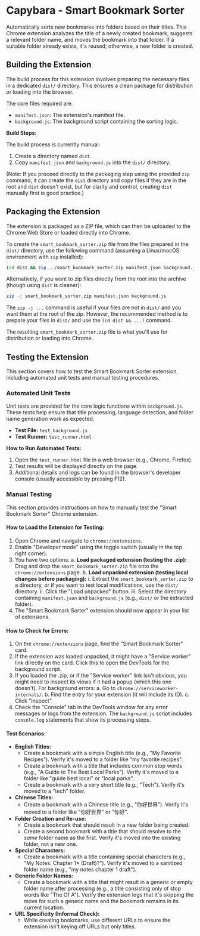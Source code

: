 # Capybara - Smart Bookmark Sorter

Automatically sorts new bookmarks into folders based on their titles. This Chrome extension analyzes the title of a newly created bookmark, suggests a relevant folder name, and moves the bookmark into that folder. If a suitable folder already exists, it's reused; otherwise, a new folder is created.

## Building the Extension

The build process for this extension involves preparing the necessary files in a dedicated `dist/` directory. This ensures a clean package for distribution or loading into the browser.

The core files required are:
- `manifest.json`: The extension's manifest file.
- `background.js`: The background script containing the sorting logic.

**Build Steps:**

The build process is currently manual:
1. Create a directory named `dist`.
2. Copy `manifest.json` and `background.js` into the `dist/` directory.

(Note: If you proceed directly to the packaging step using the provided `zip` command, it can create the `dist` directory and copy files if they are in the root and `dist` doesn't exist, but for clarity and control, creating `dist` manually first is good practice.)

## Packaging the Extension

The extension is packaged as a ZIP file, which can then be uploaded to the Chrome Web Store or loaded directly into Chrome.

To create the `smart_bookmark_sorter.zip` file from the files prepared in the `dist/` directory, use the following command (assuming a Linux/macOS environment with `zip` installed):

```bash
(cd dist && zip ../smart_bookmark_sorter.zip manifest.json background.js)
```

Alternatively, if you want to zip files directly from the root into the archive (though using `dist` is cleaner):
```bash
zip -j smart_bookmark_sorter.zip manifest.json background.js
```
The `zip -j ...` command is useful if your files are not in `dist/` and you want them at the root of the zip. However, the recommended method is to prepare your files in `dist/` and use the `(cd dist && ...)` command.

The resulting `smart_bookmark_sorter.zip` file is what you'll use for distribution or loading into Chrome.

## Testing the Extension

This section covers how to test the Smart Bookmark Sorter extension, including automated unit tests and manual testing procedures.

### Automated Unit Tests

Unit tests are provided for the core logic functions within `background.js`. These tests help ensure that title processing, language detection, and folder name generation work as expected.

- **Test File:** `test_background.js`
- **Test Runner:** `test_runner.html`

**How to Run Automated Tests:**
1. Open the `test_runner.html` file in a web browser (e.g., Chrome, Firefox).
2. Test results will be displayed directly on the page.
3. Additional details and logs can be found in the browser's developer console (usually accessible by pressing F12).

### Manual Testing

This section provides instructions on how to manually test the "Smart Bookmark Sorter" Chrome extension.

#### How to Load the Extension for Testing:
1. Open Chrome and navigate to `chrome://extensions`.
2. Enable "Developer mode" using the toggle switch (usually in the top right corner).
3. You have two options:
    a. **Load packaged extension (testing the .zip):** Drag and drop the `smart_bookmark_sorter.zip` file onto the `chrome://extensions` page.
    b. **Load unpacked extension (testing local changes before packaging):**
        i. Extract the `smart_bookmark_sorter.zip` to a directory, or if you want to test local modifications, use the `dist/` directory.
        ii. Click the "Load unpacked" button.
        iii. Select the directory containing `manifest.json` and `background.js` (e.g., `dist/` or the extracted folder).
4. The "Smart Bookmark Sorter" extension should now appear in your list of extensions.

#### How to Check for Errors:
1. On the `chrome://extensions` page, find the "Smart Bookmark Sorter" card.
2. If the extension was loaded unpacked, it might have a "Service worker" link directly on the card. Click this to open the DevTools for the background script.
3. If you loaded the .zip, or if the "Service worker" link isn't obvious, you might need to inspect its views if it had a popup (which this one doesn't). For background errors:
    a. Go to `chrome://serviceworker-internals/`.
    b. Find the entry for your extension (it will include its ID).
    c. Click "Inspect".
4. Check the "Console" tab in the DevTools window for any error messages or logs from the extension. The `background.js` script includes `console.log` statements that show its processing steps.

#### Test Scenarios:
- **English Titles:**
    - Create a bookmark with a simple English title (e.g., "My Favorite Recipes"). Verify it's moved to a folder like "my favorite recipes".
    - Create a bookmark with a title that includes common stop words (e.g., "A Guide to The Best Local Parks"). Verify it's moved to a folder like "guide best local" or "local parks".
    - Create a bookmark with a very short title (e.g., "Tech"). Verify it's moved to a "tech" folder.
- **Chinese Titles:**
    - Create a bookmark with a Chinese title (e.g., "你好世界"). Verify it's moved to a folder like "你好世界" or "你好".
- **Folder Creation and Re-use:**
    - Create a bookmark that should result in a new folder being created.
    - Create a second bookmark with a title that should resolve to the *same* folder name as the first. Verify it's moved into the existing folder, not a new one.
- **Special Characters:**
    - Create a bookmark with a title containing special characters (e.g., "My Notes: Chapter 1* (Draft)?"). Verify it's moved to a sanitized folder name (e.g., "my notes chapter 1 draft").
- **Generic Folder Names:**
    - Create a bookmark with a title that might result in a generic or empty folder name after processing (e.g., a title consisting only of stop words like "The Of A"). Verify the extension logs that it's skipping the move for such a generic name and the bookmark remains in its current location.
- **URL Specificity (Informal Check):**
    - While creating bookmarks, use different URLs to ensure the extension isn't keying off URLs but only titles.
